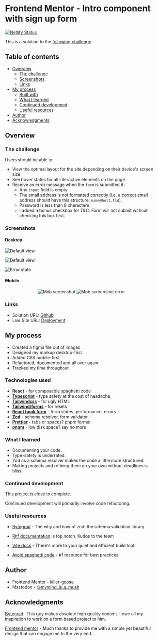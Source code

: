 # Frontend Mentor - Intro component with sign up form

[![Netlify Status](https://api.netlify.com/api/v1/badges/4cc745ea-b285-40af-aa00-122d8844e963/deploy-status)](https://app.netlify.com/sites/gentle-froyo-74b6f1/deploys)

This is a solution to the [following challenge](https://www.frontendmentor.io/challenges/intro-component-with-signup-form-5cf91bd49edda32581d28fd1)

## Table of contents

- [Overview](#overview)
  - [The challenge](#the-challenge)
  - [Screenshots](#screenshots)
  - [Links](#links)
- [My process](#my-process)
  - [Built with](#technologies-used)
  - [What I learned](#what-i-learned)
  - [Continued development](#continued-development)
  - [Useful resources](#useful-resources)
- [Author](#author)
- [Acknowledgments](#acknowledgments)

## Overview

### The challenge

Users should be able to:

- View the optimal layout for the site depending on their device's screen size
- See hover states for all interactive elements on the page
- Receive an error message when the `form` is submitted if:
  - Any `input` field is empty.
  - The email address is not formatted correctly (i.e. a correct email address should have this structure: `name@host.tld`).
  - Password is less than 8 characters
  - I added a bonus checkbox for _T&C_. Form will not submit without checking this box first.

### Screenshots

#### Desktop

![Default view](./public/images/screenshot-desktop.png)

![Default view](./public/images/screenshot.png)

![Error state](./public/images/screenshot-error.png)

#### Mobile

<p align="center">
  <img src="./public/images/screenshot-mob.png" alt="Mob screenshot" align="center">
  
  <img src="./public/images/screenshot-mob-error.png" alt="Mob screenshot error" align="center">
</p>

### Links

- Solution URL: [Github](https://github.com/killer-goose/Signup-Component)
- Live Site URL: [Deployment](https://gentle-froyo-74b6f1.netlify.app/)

## My process

- Created a figma file out of images
- Designed my markup desktop-first
- Added CSS mobile-first
- Refactored, documented and all over again
- Tracked my time throughout

### Technologies used

- **[React](https://react.dev/)** - for composable spaghetti code
- **[Typescript](https://www.typescriptlang.org/)** - type safety at the cost of headache
- **[Tailwindcss](https://tailwindcss.com/)** - for ugly HTML
- **[Tailwind/forms](https://github.com/tailwindlabs/tailwindcss-forms)** - for resets
- **[React hook form](https://react-hook-form.com/)** - form states, performance, errors
- **[Zod](https://zod.dev/)** - schema resolver, form validator
- **[Prettier](https://prettier.io/)** - tabs or spaces? pnpm format
- **[pnpm](https://pnpm.io/)** - low disk space? say no more

### What I learned

- Documenting your code.
- Type-safety is underrated.
- Zod as a schema resolver makes the code a little more structured.
- Making projects and refining them on your own without deadlines is bliss.

### Continued development

This project is close to complete.

Continued development will primarily involve code refactoring.

### Useful resources

- [Bytegrad](https://youtu.be/AeQ3f4zmSMs) - The why and how of zod: the schema validation library

- [Rhf documentation](https://react-hook-form.com/) is top notch. Kudos to the team

- [Vite docs](https://vitejs.dev/guide/build.html) - There's more to your quiet and efficient build tool

- [Avoid spaghetti code](https://youtu.be/dQw4w9WgXcQ) - #1 resource for best practices

## Author

- Frontend Mentor - [killer-goose](https://www.frontendmentor.io/profile/killer-goose)
- Mastodon - [@mymind_is_a_mush](https://mastodon.social/@mymind_is_a_mush)

## Acknowledgments

[Bytegrad](https://www.youtube.com/@ByteGrad)- This guy makes absolute high quality content. I owe all my inspiration to work on a form based project to him.

[Frontend mentor](https://www.frontendmentor.io/home) - Much thanks to provide me with a simple yet beautiful design that can engage me to the very end.
